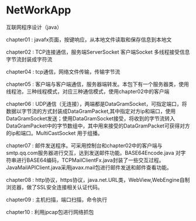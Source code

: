 # NetWorkApp
互联网程序设计（java）

chapter01 : javafx页面，按键响应，从本地文件读取和保存信息到本地文

chapter02 : TCP连接通信，服务端ServerSocket 客户端Socket 多线程接受信息 字节流封装成字符流

chapter04 : tcp通信，网络文件传输，传输字节流

chapter05 : 客户端与客户端通信，服务器端转发。本包下有一个服务器类，使用线程池，三种线程模式，对应三种通信模式，使用chapter02中的客户端

chapter06 : UDP通信（无连接），两端都是DataGramSocket，可指定端口，将数据以字节流的方式封装成DataGramPacket,其中指定对方ip和端口，使用DataGramSocket发送；使用DataGramSocket接受，将收到的字节流转入DataGramPacket中的字节数组中，其中用来接受的DataGramPacket可获得对方的ip和端口。MultiCastSocket 用于组播。

chapter07 : 邮件发送程序。可采用控制台和chapter02中的客户端与smtp.qq.com服务器进行交互，达到发送邮件功能。BASE64Encode.java 对字符串进行BASE64编码，TCPMailClientFx.java封装了一些交互过程。JavaMailAPIClient.java采用javax.mail包进行邮件发送和邮件查看功能。

chapter08 : http协议，https协议，java.net.URL类，WebView,WebEngine自制浏览器，做了SSL安全连接相关认证代码。

chapter09 : 主机扫描，端口扫描，命令执行 

chapter10 : 利用jpcap包进行网络抓包


